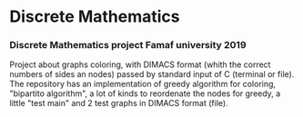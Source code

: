 # Discrete Mathematics
### Discrete Mathematics project Famaf university 2019 
Project about graphs coloring, with DIMACS format (whith the correct numbers of sides an nodes) passed by standard input of C (terminal or file). The repository has an implementation of greedy algorithm for coloring, "bipartito algorithm", a lot of kinds to reordenate the nodes for greedy, a little "test main" and 2 test graphs in DIMACS format (file). 
